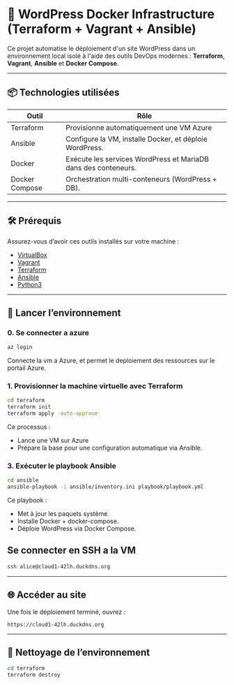 # 🐳 WordPress Docker Infrastructure (Terraform + Vagrant + Ansible)

Ce projet automatise le déploiement d'un site WordPress dans un environnement local isolé à l'aide des outils DevOps modernes : **Terraform**, **Vagrant**, **Ansible** et **Docker Compose**.

---

## 📦 Technologies utilisées

| Outil           | Rôle                                                                |
|-----------------|---------------------------------------------------------------------|
| Terraform       | Provisionne automatiquement une VM Azure              				|
| Ansible         | Configure la VM, installe Docker, et déploie WordPress.             |
| Docker          | Exécute les services WordPress et MariaDB dans des conteneurs.      |
| Docker Compose  | Orchestration multi-conteneurs (WordPress + DB).                    |

---

## 🛠️ Prérequis

Assurez-vous d’avoir ces outils installés sur votre machine :

- [VirtualBox](https://www.virtualbox.org/)
- [Vagrant](https://www.vagrantup.com/)
- [Terraform](https://developer.hashicorp.com/terraform/downloads)
- [Ansible](https://docs.ansible.com/ansible/latest/installation_guide/intro_installation.html)
- [Python3](https://www.python.org/)

---

## 🚀 Lancer l’environnement

### 0. Se connecter a azure

```bash
az login
```

Connecte la vm a Azure, et permet le deploiement des ressources sur le portail Azure. 

### 1. Provisionner la machine virtuelle avec Terraform

```bash
cd terraform
terraform init
terraform apply -auto-approve
```

Ce processus :
- Lance une VM sur Azure
- Prépare la base pour une configuration automatique via Ansible.

### 3. Exécuter le playbook Ansible

```bash
cd ansible
ansible-playbook -i ansible/inventory.ini playbook/playbook.yml
```

Ce playbook :
- Met à jour les paquets système.
- Installe Docker + docker-compose.
- Déploie WordPress via Docker Compose.

## Se connecter en SSH a la VM

```bash
ssh alice@cloud1-42lh.duckdns.org
```

---

## 🌐 Accéder au site

Une fois le déploiement terminé, ouvrez :

```
https://cloud1-42lh.duckdns.org
```

---

## 🧹 Nettoyage de l’environnement

```bash
cd terraform 
terraform destroy
```
